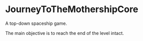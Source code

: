 # JourneyToTheMothershipCore
A top-down spaceship game.

The main objective is to reach the end of the level intact.
